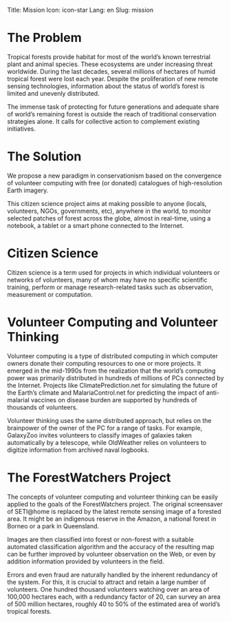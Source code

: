 Title: Mission
Icon: icon-star
Lang: en
Slug: mission

The Problem
===========
  
Tropical forests provide habitat for most of the world’s known terrestrial plant and animal species. These ecosystems are under increasing threat worldwide. During the last decades, several millions of hectares of humid tropical forest were lost each year. Despite the proliferation of new remote sensing technologies, information about the status of world’s forest is limited and unevenly distributed.
  
The immense task of protecting for future generations and adequate share of world’s remaining forest is outside the reach of traditional conservation strategies alone. It calls for collective action to complement existing initiatives.

The Solution
============

We propose a new paradigm in conservationism based on the convergence of volunteer computing with free (or donated) catalogues of high-resolution Earth imagery.

This citizen science project aims at making possible to anyone (locals, volunteers, NGOs, governments, etc), anywhere in the world, to monitor selected patches of forest across the globe, almost in real-time, using a notebook, a tablet or a smart phone connected to the Internet.

Citizen Science
===============

Citizen science is a term used for projects in which individual volunteers or networks of volunteers, many of whom may have no specific scientific training, perform or manage research-related tasks such as observation, measurement or computation.

Volunteer Computing and Volunteer Thinking
==========================================

Volunteer computing is a type of distributed computing in which computer owners donate their computing resources to one or more projects. It emerged in the mid-1990s from the realization that the world’s computing power was primarily distributed in hundreds of millions of PCs connected by the Internet. Projects like ClimatePrediction.net for simulating the future of the Earth’s climate and MalariaControl.net for predicting the impact of anti-malarial vaccines on disease burden are supported by hundreds of thousands of volunteers.

Volunteer thinking uses the same distributed approach, but relies on the brainpower of the owner of the PC for a range of tasks. For example, GalaxyZoo invites volunteers to classify images of galaxies taken automatically by a telescope, while OldWeather relies on volunteers to digitize information from archived naval logbooks.

The ForestWatchers Project
==========================

The concepts of volunteer computing and volunteer thinking can be easily applied to the goals of the ForestWatchers project. The original screensaver of SETI@home is replaced by the latest remote sensing image of a forested area. It might be an indigenous reserve in the Amazon, a national forest in Borneo or a park in Queensland.

Images are then classified into forest or non-forest with a suitable automated classification algorithm and the accuracy of the resulting map can be further improved by volunteer observation on the Web, or even by addition information provided by volunteers in the field.

Errors and even fraud are naturally handled by the inherent redundancy of the system. For this, it is crucial to attract and retain a large number of volunteers. One hundred thousand volunteers watching over an area of 100,000 hectares each, with a redundancy factor of 20, can survey an area of 500 million hectares, roughly 40 to 50% of the estimated area of world’s tropical forests.
